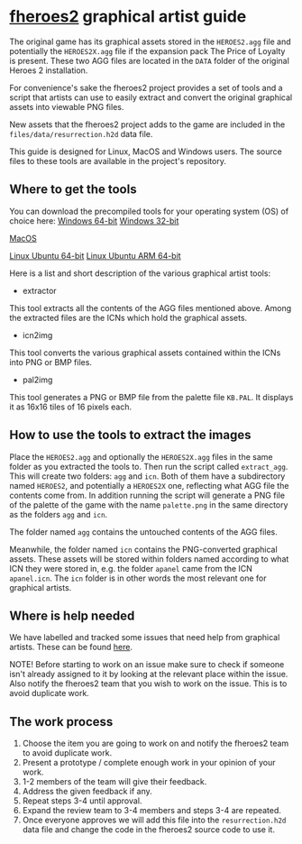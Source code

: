 # [**fheroes2**](README.md) graphical artist guide

The original game has its graphical assets stored in the `HEROES2.agg` file and potentially the `HEROES2X.agg` file if the expansion
pack The Price of Loyalty is present. These two AGG files are located in the `DATA` folder of the original Heroes 2 installation.

For convenience's sake the fheroes2 project provides a set of tools and a script that artists can use to easily extract and convert the original
graphical assets into viewable PNG files.

New assets that the fheroes2 project adds to the game are included in the `files/data/resurrection.h2d` data file.

This guide is designed for Linux, MacOS and Windows users. The source files to these tools are available in the project's repository.

## Where to get the tools

You can download the precompiled tools for your operating system (OS) of choice here:
[Windows 64-bit](https://github.com/ihhub/fheroes2/releases/download/fheroes2-windows-x64-SDL2/fheroes2_tools_windows_x64_SDL2.zip)
[Windows 32-bit](https://github.com/ihhub/fheroes2/releases/download/fheroes2-windows-x86-SDL2/fheroes2_tools_windows_x86_SDL2.zip)

[MacOS](https://github.com/ihhub/fheroes2/releases/download/fheroes2-osx-sdl2_dev/fheroes2_tools_macos_x86-64_SDL2.zip)

[Linux Ubuntu 64-bit](https://github.com/ihhub/fheroes2/releases/download/fheroes2-linux-sdl2_dev/fheroes2_tools_ubuntu_x86-64_SDL2.zip)
[Linux Ubuntu ARM 64-bit](https://github.com/ihhub/fheroes2/releases/download/fheroes2-linux-arm-sdl2_dev/fheroes2_tools_ubuntu_arm64_SDL2.zip)


Here is a list and short description of the various graphical artist tools:

- extractor

This tool extracts all the contents of the AGG files mentioned above. Among the extracted files are the ICNs which hold the graphical assets.

- icn2img

This tool converts the various graphical assets contained within the ICNs into PNG or BMP files.

- pal2img

This tool generates a PNG or BMP file from the palette file `KB.PAL`. It displays it as 16x16 tiles of 16 pixels each.

## How to use the tools to extract the images

Place the `HEROES2.agg` and optionally the `HEROES2X.agg` files in the same folder as you extracted the tools to.
Then run the script called `extract_agg`. This will create two folders: `agg` and `icn`. Both of them have a subdirectory named `HEROES2`,
and potentially a `HEROES2X` one, reflecting what AGG file the contents come from. In addition running the script will generate a PNG file
of the palette of the game with the name `palette.png` in the same directory as the folders `agg` and `icn`.

The folder named `agg` contains the untouched contents of the AGG files.

Meanwhile, the folder named `icn` contains the PNG-converted graphical assets. These assets will be stored within folders named according to what
ICN they were stored in, e.g. the folder `apanel` came from the ICN `apanel.icn`. The `icn` folder is in other words the most relevant one for
graphical artists.

## Where is help needed

We have labelled and tracked some issues that need help from graphical artists.
These can be found [here](https://github.com/ihhub/fheroes2/issues?q=is%3Aopen+is%3Aissue+label%3Aassets).

NOTE! Before starting to work on an issue make sure to check if someone isn't already assigned to it by looking at the relevant place
within the issue. Also notify the fheroes2 team that you wish to work on the issue. This is to avoid duplicate work.

## The work process

1. Choose the item you are going to work on and notify the fheroes2 team to avoid duplicate work.
2. Present a prototype / complete enough work in your opinion of your work.
3. 1-2 members of the team will give their feedback.
4. Address the given feedback if any.
5. Repeat steps 3-4 until approval.
6. Expand the review team to 3-4 members and steps 3-4 are repeated.
7. Once everyone approves we will add this file into the `resurrection.h2d` data file and change the code in the fheroes2 source code to use it.

